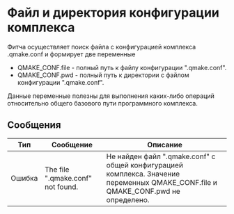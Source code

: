 # Файл и директория конфигурации комплекса

Фитча осуществляет поиск файла с конфигурацией комплекса .qmake.conf и формирует две переменные

* QMAKE_CONF.file - полный путь к файлу конфигурации ".qmake.conf".
* QMAKE_CONF.pwd - полный путь к директории с файлом конфигурации ".qmake.conf".

Данные переменные полезны для выполнения каких-либо операций относительно общего базового пути программного комплекса.

## Сообщения

| Тип        | Сообщение | Описание |
|------------|-----------|----------|
| Ошибка     | The file ".qmake.conf" not found. | Не найден файл ".qmake.conf" с общей конфигурацией комплекса. Значение переменных QMAKE_CONF.file и QMAKE_CONF.pwd не определено. |